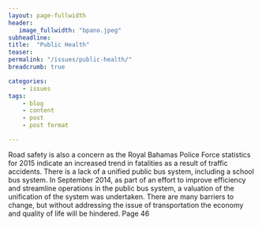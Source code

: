 ```yaml
---
layout: page-fullwidth
header:
   image_fullwidth: "bpano.jpeg"
subheadline:
title:  "Public Health"
teaser: 
permalink: "/issues/public-health/"
breadcrumb: true

categories:
    - issues
tags:
    - blog
    - content
    - post
    - post format

---
```

Road safety is also a concern as the Royal Bahamas Police Force statistics for 2015 indicate an increased trend in fatalities as a result of traffic accidents. There is a lack of a unified public bus system, including a school bus system. In September 2014, as part of an effort to improve efficiency and streamline operations in the public bus system, a valuation of the unification of the system was undertaken. There are many barriers to change, but without addressing the issue of transportation the economy and quality of life will be hindered. Page 46
